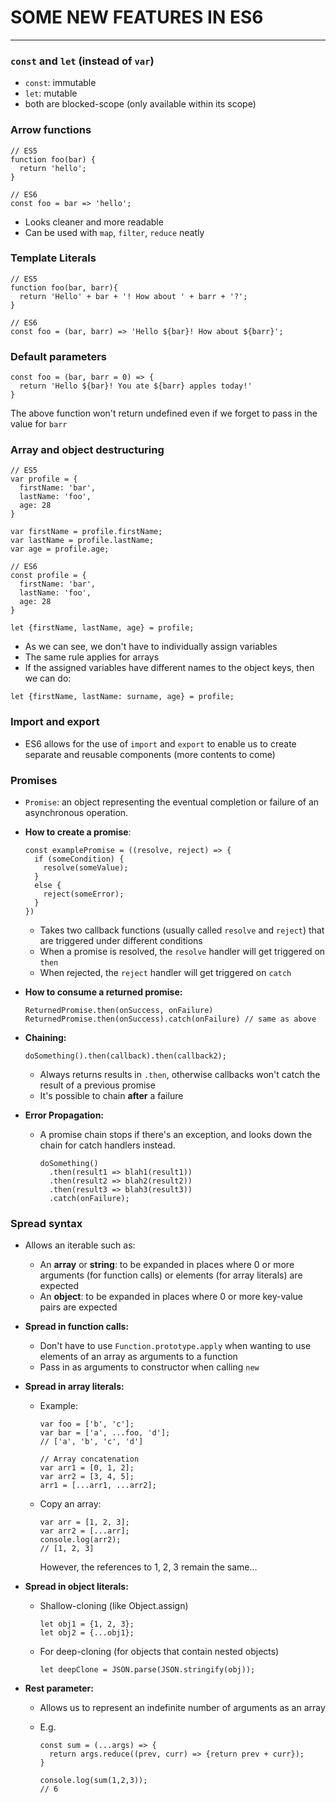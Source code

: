 # SOME NEW FEATURES IN ES6

-----

### `const` and `let` (instead of `var`)

* `const`: immutable
* `let`: mutable
* both are blocked-scope (only available within its scope)

### Arrow functions

```
// ES5
function foo(bar) {
  return 'hello';
}

// ES6
const foo = bar => 'hello';

```
* Looks cleaner and more readable
* Can be used with `map`, `filter`, `reduce` neatly

### Template Literals

```
// ES5
function foo(bar, barr){
  return 'Hello' + bar + '! How about ' + barr + '?';
}

// ES6
const foo = (bar, barr) => 'Hello ${bar}! How about ${barr}';

```

### Default parameters

```
const foo = (bar, barr = 0) => {
  return 'Hello ${bar}! You ate ${barr} apples today!'
} 
```
The above function won't return undefined even if we forget to pass in the value for `barr`

### Array and object destructuring

```
// ES5
var profile = {
  firstName: 'bar', 
  lastName: 'foo', 
  age: 28
}

var firstName = profile.firstName;
var lastName = profile.lastName;
var age = profile.age;

// ES6
const profile = {
  firstName: 'bar', 
  lastName: 'foo', 
  age: 28
}

let {firstName, lastName, age} = profile;

```
* As we can see, we don't have to individually assign variables
* The same rule applies for arrays
* If the assigned variables have different names to the object keys, then we can do:
```
let {firstName, lastName: surname, age} = profile;
```

### Import and export

* ES6 allows for the use of `import` and `export` to enable us to create separate and reusable components
(more contents to come)

### Promises

* `Promise`: an object representing the eventual completion or failure of an asynchronous operation.

* **How to create a promise**:
	
	```
	const examplePromise = ((resolve, reject) => {
	  if (someCondition) {
	    resolve(someValue);
	  }
	  else {
	    reject(someError);
	  }
	})
	```
	* Takes two callback functions (usually called `resolve` and `reject`) that are triggered under different conditions
	* When a promise is resolved, the `resolve` handler will get triggered on `then`
	* When rejected, the `reject` handler will get triggered on `catch`

* **How to consume a returned promise:**
	
	```
	ReturnedPromise.then(onSuccess, onFailure) 
   ReturnedPromise.then(onSuccess).catch(onFailure) // same as above
   ```
* **Chaining:**
	
	```
	doSomething().then(callback).then(callback2);
	```
	* Always returns results in `.then`, otherwise callbacks won't catch the result of a previous promise
	* It's possible to chain **after** a failure

* **Error Propagation:**
	* A promise chain stops if there's an exception, and looks down the chain for catch handlers instead.
		
		```
		doSomething()
		  .then(result1 => blah1(result1))
		  .then(result2 => blah2(result2))
		  .then(result3 => blah3(result3))
		  .catch(onFailure);
		```

### Spread syntax

* Allows an iterable such as:
	* An **array** or **string**: to be expanded in places where 0 or more arguments (for function calls) or elements (for array literals) are expected
	* An **object**: to be expanded in places where 0 or more key-value pairs are expected

* **Spread in function calls:**
	* Don't have to use `Function.prototype.apply` when wanting to use elements of an array as arguments to a function
	* Pass in as arguments to constructor when calling `new`

* **Spread in array literals:**
	* Example:
	
		```
		var foo = ['b', 'c'];
		var bar = ['a', ...foo, 'd'];
		// ['a', 'b', 'c', 'd']
		```
		
		```
		// Array concatenation
		var arr1 = [0, 1, 2];
		var arr2 = [3, 4, 5];
		arr1 = [...arr1, ...arr2];
		```
	* Copy an array:
		
		```
		var arr = [1, 2, 3];
		var arr2 = [...arr];
		console.log(arr2);
		// [1, 2, 3]
		```
		However, the references to 1, 2, 3 remain the same...
		
* **Spread in object literals:**
	* Shallow-cloning (like Object.assign)

		```
		let obj1 = {1, 2, 3};
		let obj2 = {...obj1};
		```
	* For deep-cloning (for objects that contain nested objects)
		```
		let deepClone = JSON.parse(JSON.stringify(obj));
		```
* **Rest parameter:**
	* Allows us to represent an indefinite number of arguments as an array
	* E.g.
	
		```
		const sum = (...args) => {
		  return args.reduce((prev, curr) => {return prev + curr}); 
		}
		
		console.log(sum(1,2,3));
		// 6
		```


